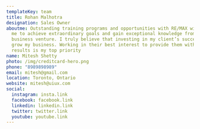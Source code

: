 ```yaml
---
templateKey: team
title: Rohan Malhotra
designation: Sales Owner
aboutme: Outstanding training programs and opportunities with RE/MAX will allow
  me to achieve extraordinary goals and gain exceptional knowledge from this new
  business venture. I truly believe that investing in my client’s success will
  grow my business. Working in their best interest to provide them with the best
  results is my top priority
name: Mitesh Shetty
photo: /img/creditcard-hero.png
phone: "8989898989"
email: mitesh@gmail.com
location: Toronto, Ontario
website: mitesh@uiux.com
social:
  instagram: insta.link
  facebook: facebook.link
  linkedin: linkedin.link
  twitter: twitter.link
  youtube: youtube.link
---
```

